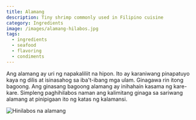 ```yaml
---
title: Alamang
description: Tiny shrimp commonly used in Filipino cuisine
category: Ingredients
image: /images/alamang-hilabos.jpg
tags:
  - ingredients
  - seafood
  - flavoring
  - condiments
---
```


Ang alamang ay uri ng napakaliliit na hipon. Ito ay karaniwang pinapatuyo kaya ng dilis at isinasahog sa iba't-ibang mga ulam. Ginagawa rin itong bagoong. Ang ginasang bagoong alamang ay inihahain kasama ng kare-kare. Simpleng paghihilabos naman ang kalimitang ginaga sa sariwang alamang at pinipigaan ito ng katas ng kalamansi.

![Hinilabos na alamang](/images/alamang-hilabos.jpg)
